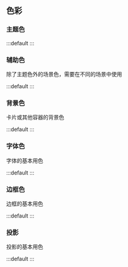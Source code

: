 ## 色彩

### 主题色

:::default
<color-primary></color-primary>
:::

### 辅助色

除了主题色外的场景色，需要在不同的场景中使用

:::default
<color-assist></color-assist>
:::

### 背景色

卡片或其他容器的背景色

:::default
<color-background></color-background>
:::

### 字体色

字体的基本用色

:::default
<color-font></color-font>
:::

### 边框色

边框的基本用色

:::default
<color-border></color-border>
:::

### 投影

投影的基本用色

:::default
<color-shadow></color-shadow>
:::